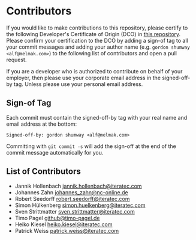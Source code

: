 <!--
SPDX-FileCopyrightText: the secureCodeBox authors

SPDX-License-Identifier: Apache-2.0
-->

# Contributors

If you would like to make contributions to this repository, please certify to the following Developer's Certificate of Origin (DCO) in [this repository](DCO). Please confirm your certification to the DCO by adding a sign-of tag to all your commit messages and adding your author name (e.g. `gordon shumway <alf@melmak.com>`) to the following list of contributors and open a pull request.

If you are a developer who is authorized to contribute on behalf of your employer, then please use your corporate email address in the signed-off-by tag. Unless please use your personal email address.

## Sign-of Tag

Each commit must contain the signed-off-by tag with your real name and email address at the bottom:

```text
Signed-off-by: gordon shumway <alf@melmak.com>
```

Committing with `git commit -s` will add the sign-off at the end of the commit message automatically for you.

## List of Contributors

- Jannik Hollenbach <jannik.hollenbach@iteratec.com>
- Johannes Zahn <johannes_zahn@nc-online.de>
- Robert Seedorff <robert.seedorff@iteratec.com>
- Simon Hülkenberg <simon.huelkenberg@iteratec.com>
- Sven Strittmatter <sven.strittmatter@iteratec.com>
- Timo Pagel <github@timo-pagel.de>
- Heiko Kiesel <heiko.kiesel@iteratec.com>
- Patrick Weiss <patrick.weiss@iteratec.com>
